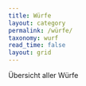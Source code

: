 ```yaml
---
title: Würfe
layout: category
permalink: /würfe/
taxonomy: wurf
read_time: false
layout: grid
---
```


Übersicht aller Würfe
